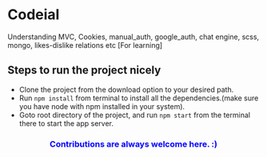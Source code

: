 # Codeial
Understanding MVC, Cookies, manual_auth, google_auth, chat engine, scss, mongo, likes-dislike relations etc [For learning]

<h2>Steps to run the project nicely </h2>
<ul>
  <li>Clone the project from the download option to your desired path.
  <li>Run <code>npm install</code> from terminal to install all the dependencies.(make sure you have node with npm installed in your system).
  <li>Goto root directory of the project, and run <code>npm start</code> from the terminal there to start the app server.
</ul>

<h3 style="color:blue; text-align:center">Contributions are always welcome here. :) </h3>
